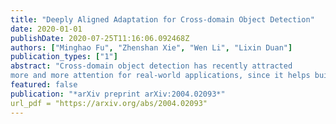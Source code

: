 ```yaml
---
title: "Deeply Aligned Adaptation for Cross-domain Object Detection"
date: 2020-01-01
publishDate: 2020-07-25T11:16:06.092468Z
authors: ["Minghao Fu", "Zhenshan Xie", "Wen Li", "Lixin Duan"]
publication_types: ["1"]
abstract: "Cross-domain object detection has recently attracted
more and more attention for real-world applications, since it helps build robust detectors adapting well to new envi- ronments. In this work, we propose an end-to-end solution based on Faster R-CNN, where ground-truth annotations are available for source images (e.g.., cartoon) but not for target ones (e.g., watercolor) during training. Motivated by the observation that the transferabilities ofdifferent neural network layers differ from each other, we propose to apply a number of domain alignment strategies to different lay- ers ofFaster R-CNN, where the alignment strength is grad- ually reduced from low to higher layers. Moreover, after obtaining region proposals in our network, we develop a foreground-background aware alignment module to further reduce the domainmismatch by separately aligning features of the foreground and background regions from the source and target domains. Extensive experiments on benchmark datasets demonstrate the effectiveness of our proposed ap- proach."
featured: false
publication: "*arXiv preprint arXiv:2004.02093*"
url_pdf = "https://arxiv.org/abs/2004.02093"
---
```


